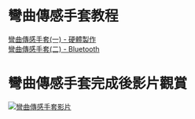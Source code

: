# 彎曲傳感手套教程
[彎曲傳感手套(一) - 硬體製作](https://www.vive.com/tw/forum/2354)    
[彎曲傳感手套(二) - Bluetooth](https://www.vive.com/tw/forum/2380)

# 彎曲傳感手套完成後影片觀賞
[![彎曲傳感手套影片](https://img.youtube.com/vi/kMfHDuT-jzg/0.jpg)](https://www.youtube.com/watch?v=kMfHDuT-jzg "彎曲傳感手套影片")
